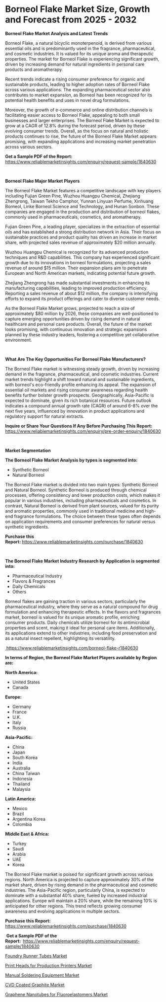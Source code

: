 <p><h1>Borneol Flake Market Size, Growth and Forecast from 2025 - 2032</h1></p><p><strong>Borneol Flake Market Analysis and Latest Trends</strong></p>
<p><p>Borneol Flake, a natural bicyclic monoterpenoid, is derived from various essential oils and is predominantly used in the fragrance, pharmaceutical, and cosmetic industries. It is valued for its unique aroma and therapeutic properties. The market for Borneol Flake is experiencing significant growth, driven by increasing demand for natural ingredients in personal care products and aromatherapy. </p><p>Recent trends indicate a rising consumer preference for organic and sustainable products, leading to higher adoption rates of Borneol Flake across various applications. The expanding pharmaceutical sector also contributes to market expansion, as Borneol has been recognized for its potential health benefits and uses in novel drug formulations.</p><p>Moreover, the growth of e-commerce and online distribution channels is facilitating easier access to Borneol Flake, appealing to both small businesses and larger enterprises. The Borneol Flake Market is expected to grow at a CAGR of 12.8% during the forecast period, driven by these evolving consumer trends. Overall, as the focus on natural and holistic products continues to rise, the future of the Borneol Flake Market appears promising, with expanding applications and increasing market penetration across various sectors.</p></p>
<p><strong>Get a Sample PDF of the Report:&nbsp;</strong> <a href="https://www.reliablemarketinsights.com/enquiry/request-sample/1840630?utm_campaign=2241&utm_medium=2&utm_source=Github&utm_content=ia&utm_term=03042025&utm_id=borneol-flake">https://www.reliablemarketinsights.com/enquiry/request-sample/1840630</a></p>
<p>&nbsp;</p>
<p><strong>Borneol Flake Major Market Players</strong></p>
<p><p>The Borneol Flake Market features a competitive landscape with key players including Fujian Green Pine, Wuzhou Huangpu Chemical, Zhejiang Zhengrong, Taiwan Tekho Camphor, Yunnan Linyuan Perfume, Xinhuang Borneol, Linke Borneol Science and Technology, and Hunan Sonbon. These companies are engaged in the production and distribution of borneol flakes, commonly used in pharmaceuticals, cosmetics, and aromatherapy.</p><p>Fujian Green Pine, a leading player, specializes in the extraction of essential oils and has established a strong distribution network in Asia. Their focus on sustainable practices and product quality has driven an increase in market share, with projected sales revenue of approximately $20 million annually.</p><p>Wuzhou Huangpu Chemical is recognized for its advanced production techniques and R&D capabilities. This company has experienced significant growth due to its innovations in borneol formulations, projecting a sales revenue of around $15 million. Their expansion plans aim to penetrate European and North American markets, indicating potential future growth.</p><p>Zhejiang Zhengrong has made substantial investments in enhancing its manufacturing capabilities, leading to improved production efficiency. Reporting a sales revenue of about $12 million, the company is intensifying efforts to expand its product offerings and cater to diverse customer needs.</p><p>As the Borneol Flake Market grows, projected to reach a size of approximately $80 million by 2026, these companies are well-positioned to capture emerging opportunities driven by rising demand in natural healthcare and personal care products. Overall, the future of the market looks promising, with continuous innovation and strategic expansions planned by these industry leaders, fostering a competitive yet collaborative environment.</p></p>
<p>&nbsp;</p>
<p><strong>What Are The Key Opportunities For Borneol Flake Manufacturers?</strong></p>
<p><p>The Borneol Flake market is witnessing steady growth, driven by increasing demand in the fragrance, pharmaceutical, and cosmetic industries. Current market trends highlight a shift toward natural and sustainable ingredients, with borneol's eco-friendly profile enhancing its appeal. The expansion of essential oil markets and rising consumer awareness regarding health benefits further bolster growth prospects. Geographically, Asia-Pacific is expected to dominate, given its rich botanical resources. Future outlook indicates a compound annual growth rate (CAGR) of around 6-8% over the next five years, influenced by innovation in product applications and regulatory support for natural extracts.</p></p>
<p><strong>Inquire or Share Your Questions If Any Before Purchasing This Report:</strong> <a href="https://www.reliablemarketinsights.com/enquiry/pre-order-enquiry/1840630?utm_campaign=2241&utm_medium=2&utm_source=Github&utm_content=ia&utm_term=03042025&utm_id=borneol-flake">https://www.reliablemarketinsights.com/enquiry/pre-order-enquiry/1840630</a></p>
<p>&nbsp;</p>
<p><strong>Market Segmentation</strong></p>
<p><strong>The Borneol Flake Market Analysis by types is segmented into:</strong></p>
<p><ul><li>Synthetic Borneol</li><li>Natural Borneol</li></ul></p>
<p><p>The Borneol Flake market is divided into two main types: Synthetic Borneol and Natural Borneol. Synthetic Borneol is produced through chemical processes, offering consistency and lower production costs, which makes it popular in various industries, including pharmaceuticals and cosmetics. In contrast, Natural Borneol is derived from plant sources, valued for its purity and aromatic properties, commonly used in traditional medicine and high-end fragrance formulations. The choice between these types often depends on application requirements and consumer preferences for natural versus synthetic ingredients.</p></p>
<p><strong>Purchase this Report:&nbsp;</strong><a href="https://www.reliablemarketinsights.com/purchase/1840630?utm_campaign=2241&utm_medium=2&utm_source=Github&utm_content=ia&utm_term=03042025&utm_id=borneol-flake">https://www.reliablemarketinsights.com/purchase/1840630</a></p>
<p>&nbsp;</p>
<p><strong>The Borneol Flake Market Industry Research by Application is segmented into:</strong></p>
<p><ul><li>Pharmaceutical Industry</li><li>Flavors & Fragrances</li><li>Daily Chemicals</li><li>Others</li></ul></p>
<p><p>Borneol flakes are gaining traction in various sectors, particularly the pharmaceutical industry, where they serve as a natural compound for drug formulation and enhancing therapeutic effects. In the flavors and fragrances market, borneol is valued for its unique aromatic profile, enriching consumer products. Daily chemicals utilize borneol for its antimicrobial properties and scent, making it ideal for personal care items. Additionally, its applications extend to other industries, including food preservation and as a natural insect repellent, highlighting its versatility.</p></p>
<p><a href="https://www.reliablemarketinsights.com/borneol-flake-r1840630?utm_campaign=2241&utm_medium=2&utm_source=Github&utm_content=ia&utm_term=03042025&utm_id=borneol-flake">&nbsp;https://www.reliablemarketinsights.com/borneol-flake-r1840630</a></p>
<p><strong>In terms of Region, the Borneol Flake Market Players available by Region are:</strong></p>
<p>
    <p> <strong> North America: </strong>
        <ul>
            <li>United States</li>
            <li>Canada</li>
        </ul>
        </p> 
    <p> <strong> Europe: </strong>
        <ul>
            <li>Germany</li>
            <li>France</li>
            <li>U.K.</li>
            <li>Italy</li>
            <li>Russia</li>
        </ul>
        </p> 
    <p> <strong> Asia-Pacific: </strong>
        <ul>
            <li>China</li>
            <li>Japan</li>
            <li>South Korea</li>
            <li>India</li>
            <li>Australia</li>
            <li>China Taiwan</li>
            <li>Indonesia</li>
            <li>Thailand</li>
            <li>Malaysia</li>
        </ul>
        </p> 
    <p> <strong> Latin America: </strong>
        <ul>
            <li>Mexico</li>
            <li>Brazil</li>
            <li>Argentina Korea</li>
            <li>Colombia</li>
        </ul>
        </p> 
    <p> <strong> Middle East & Africa: </strong>
        <ul>
            <li>Turkey</li>
            <li>Saudi</li>
            <li>Arabia</li>
            <li>UAE</li>
            <li>Korea</li>
        </ul>
    </p>
    </p>
<p><p>The Borneol Flake market is poised for significant growth across various regions. North America is projected to capture approximately 30% of the market share, driven by rising demand in the pharmaceutical and cosmetic industries. The Asia-Pacific region, particularly China, is expected to dominate with a substantial 40% share, fueled by increased industrial applications. Europe will maintain a 20% share, while the remaining 10% is anticipated for other regions. This trend reflects growing consumer awareness and evolving applications in multiple sectors.</p></p>
<p><strong>Purchase this Report: </strong><a href="https://www.reliablemarketinsights.com/purchase/1840630?utm_campaign=2241&utm_medium=2&utm_source=Github&utm_content=ia&utm_term=03042025&utm_id=borneol-flake">https://www.reliablemarketinsights.com/purchase/1840630</a></p>
<p>&nbsp;<strong>Get a Sample PDF of the Report:&nbsp;&nbsp;</strong><a href="https://www.reliablemarketinsights.com/enquiry/request-sample/1840630?utm_campaign=2241&utm_medium=2&utm_source=Github&utm_content=ia&utm_term=03042025&utm_id=borneol-flake">https://www.reliablemarketinsights.com/enquiry/request-sample/1840630</a></p>
<p><strong></strong></p>
<p><p><a href="https://www.linkedin.com/pulse/examining-global-foundry-runner-tubes-markets-107cagr-th93e?utm_campaign=2241&utm_medium=2&utm_source=Github&utm_content=ia&utm_term=03042025&utm_id=borneol-flake">Foundry Runner Tubes Market</a></p><p><a href="https://www.linkedin.com/pulse/global-print-heads-production-printers-market-size-2025-wisqe?utm_campaign=2241&utm_medium=2&utm_source=Github&utm_content=ia&utm_term=03042025&utm_id=borneol-flake">Print Heads for Production Printers Market</a></p><p><a href="https://www.linkedin.com/pulse/key-drivers-manual-soldering-equipment-markets-projected-xmcse?utm_campaign=2241&utm_medium=2&utm_source=Github&utm_content=ia&utm_term=03042025&utm_id=borneol-flake">Manual Soldering Equipment Market</a></p><p><a href="https://github.com/bloggglazaie/Market-Research-Report-List-1/blob/main/cvd-coated-graphite-market.md?utm_campaign=2241&utm_medium=2&utm_source=Github&utm_content=ia&utm_term=03042025&utm_id=borneol-flake">CVD Coated Graphite Market</a></p><p><a href="https://github.com/lolahberkik5/Market-Research-Report-List-1/blob/main/graphene-nanotubes-for-fluoroelastomers-market.md?utm_campaign=2241&utm_medium=2&utm_source=Github&utm_content=ia&utm_term=03042025&utm_id=borneol-flake">Graphene Nanotubes for Fluoroelastomers Market</a></p></p>